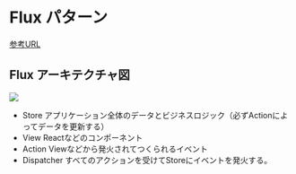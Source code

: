 # Flux パターン

[参考URL](https://qiita.com/knhr__/items/5fec7571dab80e2dcd92)

## Flux アーキテクチャ図

![](../../../images/flux.png)

- Store
  アプリケーション全体のデータとビジネスロジック（必ずActionによってデータを更新する）
- View
  Reactなどのコンポーネント
- Action
  Viewなどから発火されてつくられるイベント
- Dispatcher
  すべてのアクションを受けてStoreにイベントを発火する。
